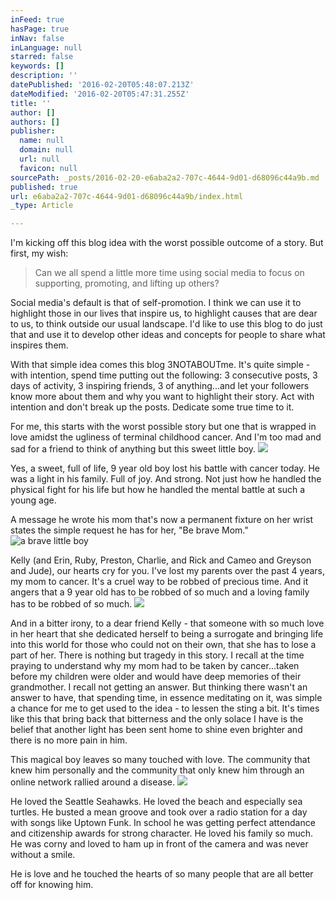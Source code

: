 ```yaml
---
inFeed: true
hasPage: true
inNav: false
inLanguage: null
starred: false
keywords: []
description: ''
datePublished: '2016-02-20T05:48:07.213Z'
dateModified: '2016-02-20T05:47:31.255Z'
title: ''
author: []
authors: []
publisher:
  name: null
  domain: null
  url: null
  favicon: null
sourcePath: _posts/2016-02-20-e6aba2a2-707c-4644-9d01-d68096c44a9b.md
published: true
url: e6aba2a2-707c-4644-9d01-d68096c44a9b/index.html
_type: Article

---
```

I'm kicking off this blog idea with the worst possible outcome of a story. But first, my wish: 
> 
> Can we all spend a little more time using social media to focus on supporting, promoting, and lifting up others? 

Social media's default is that of self-promotion. I think we can use it to highlight those in our lives that inspire us, to highlight causes that are dear to us, to think outside our usual landscape. I'd like to use this blog to do just that and use it to develop other ideas and concepts for people to share what inspires them.

With that simple idea comes this blog 3NOTABOUTme. It's quite simple - with intention, spend time putting out the following:  3 consecutive posts, 3 days of activity, 3 inspiring friends, 3 of anything...and let your followers know more about them and why you want to highlight their story. Act with intention and don't break up the posts. Dedicate some true time to it.

For me, this starts with the worst possible story but one that is wrapped in love amidst the ugliness of terminal childhood cancer. And I'm too mad and sad for a friend to think of anything but this sweet little boy. ![](https://the-grid-user-content.s3-us-west-2.amazonaws.com/86723fc4-a12d-43ad-825f-a8d73ad5ea83.jpg)

Yes, a sweet, full of life, 9 year old boy lost his battle with cancer today. He was a light in his family. Full of joy. And strong. Not just how he handled the physical fight for his life but how he handled the mental battle at such a young age.

A message he wrote his mom that's now a permanent fixture on her wrist states the simple request he has for her, "Be brave Mom." ![a brave little boy](https://s3-us-west-2.amazonaws.com/the-grid-img/p/81ae1efcc9e0cf0b96e54abdaa5569f2812669a3.jpg)

Kelly (and Erin, Ruby, Preston, Charlie, and Rick and Cameo and Greyson and Jude), our hearts cry for you. I've lost my parents over the past 4 years, my mom to cancer. It's a cruel way to be robbed of precious time. And it angers that a 9 year old has to be robbed of so much and a loving family has to be robbed of so much. ![](https://the-grid-user-content.s3-us-west-2.amazonaws.com/6800cd0c-92f0-4521-940f-8fe80021466a.JPG)

And in a bitter irony, to a dear friend Kelly - that someone with so much love in her heart that she dedicated herself to being a surrogate and bringing life into this world for those who could not on their own, that she has to lose a part of her. There is nothing but tragedy in this story. I recall at the time praying to understand why my mom had to be taken by cancer...taken before my children were older and would have deep memories of their grandmother. I recall not getting an answer. But thinking there wasn't an answer to have, that spending time, in essence meditating on it, was simple a chance for me to get used to the idea - to lessen the sting a bit. It's times like this that bring back that bitterness and the only solace I have is the belief that another light has been sent home to shine even brighter and there is no more pain in him.

This magical boy leaves so many touched with love. The community that knew him personally and the community that only knew him through an online network rallied around a disease. ![](https://the-grid-user-content.s3-us-west-2.amazonaws.com/44db92cc-efa9-460d-b6a9-906e7fab3b7d.jpg)

He loved the Seattle Seahawks. He loved the beach and especially sea turtles. He busted a mean groove and took over a radio station for a day with songs like Uptown Funk. In school he was getting perfect attendance and citizenship awards for strong character. He loved his family so much. He was corny and loved to ham up in front of the camera and was never without a smile.

He is love and he touched the hearts of so many people that are all better off for knowing him.